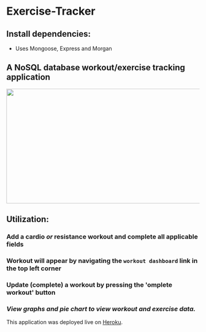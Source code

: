# Exercise-Tracker

## Install dependencies:
- Uses Mongoose, Express and Morgan

## A NoSQL database workout/exercise tracking application

<img src="https://user-images.githubusercontent.com/38336934/74598438-dc1fa300-502e-11ea-9150-1d1127defa44.png" width="540" height="300">

## Utilization:

### Add a cardio *or* resistance workout and complete all applicable fields

### Workout will appear by navigating the `workout dashboard` link in the top left corner

### Update (complete) a workout by pressing the 'omplete workout' button

### *View graphs and pie chart to view workout and exercise data.* 

This application was deployed live on [Heroku](https://git.heroku.com/dry-castle-68595.git/).